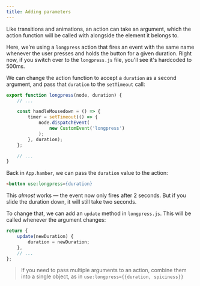 ```yaml
---
title: Adding parameters
---
```


Like transitions and animations, an action can take an argument, which the action function will be called with alongside the element it belongs to.

Here, we're using a `longpress` action that fires an event with the same name whenever the user presses and holds the button for a given duration. Right now, if you switch over to the `longpress.js` file, you'll see it's hardcoded to 500ms.

We can change the action function to accept a `duration` as a second argument, and pass that `duration` to the `setTimeout` call:

```js
export function longpress(node, duration) {
	// ...

	const handleMousedown = () => {
		timer = setTimeout(() => {
			node.dispatchEvent(
				new CustomEvent('longpress')
			);
		}, duration);
	};

	// ...
}
```

Back in `App.hamber`, we can pass the `duration` value to the action:

```html
<button use:longpress={duration}
```

This *almost* works — the event now only fires after 2 seconds. But if you slide the duration down, it will still take two seconds.

To change that, we can add an `update` method in `longpress.js`. This will be called whenever the argument changes:

```js
return {
	update(newDuration) {
		duration = newDuration;
	},
	// ...
};
```

> If you need to pass multiple arguments to an action, combine them into a single object, as in `use:longpress={{duration, spiciness}}`

